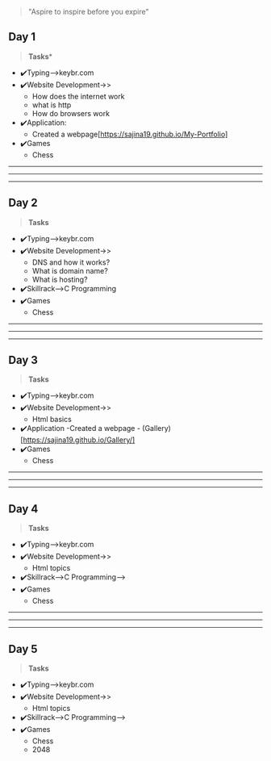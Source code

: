 >"Aspire to inspire before you expire"

## Day 1 ##
>**Tasks***
- ✔️Typing-->keybr.com
- ✔️Website Development->>
    - How does the internet work
    - what is http
    - How do browsers work
- ✔️Application: 
    - Created a webpage[https://sajina19.github.io/My-Portfolio]    
- ✔️Games
    - Chess
***
***
***
## Day 2 ##
>**Tasks**
- ✔️Typing-->keybr.com
- ✔️Website Development->>
    - DNS and how it works?
    - What is domain name?
    - What is hosting?
- ✔️Skillrack-->C Programming
- ✔️Games
    - Chess
***
***
***
## Day 3 ##
>**Tasks**
- ✔️Typing-->keybr.com
- ✔️Website Development->>
    - Html basics
- ✔️Application
    -Created a webpage - (Gallery)[https://sajina19.github.io/Gallery/]
- ✔️Games
    - Chess
***
***
***
## Day 4 ##
>**Tasks**
- ✔️Typing-->keybr.com
- ✔️Website Development->>
    - Html topics
- ✔️Skillrack-->C Programming-->
- ✔️Games
    - Chess    
***
***
***
## Day 5 ##
>**Tasks**
- ✔️Typing-->keybr.com
- ✔️Website Development->>
    - Html topics
- ✔️Skillrack-->C Programming-->    
- ✔️Games
    - Chess  
    - 2048      





